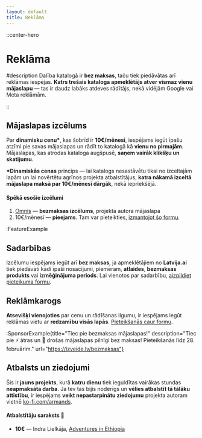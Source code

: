 ```yaml
---
layout: default
title: Reklāma
---
```


::center-hero

# Reklāma

#description
Dalība katalogā ir **bez maksas**, taču tiek piedāvātas arī reklāmas iespējas. **Katrs trešais kataloga apmeklētājs atver vismaz vienu mājaslapu** — tas ir daudz labāks atdeves rādītājs, nekā vidējām Google vai Meta reklāmām.

::

## Mājaslapas izcēlums

Par **dinamisku cenu\***, kas šobrīd ir **10€/mēnesī**, iespējams iegūt īpašu atzīmi pie savas mājaslapas un rādīt to katalogā kā **vienu no pirmajām**. Mājaslapas, kas atrodas kataloga augšpusē, **saņem vairāk klikšķu un skatījumu**.

**\*Dinamiskās cenas** princips — lai katalogs nesastāvētu tikai no izceltajām lapām un lai novērtētu agrīnos projekta atbalstītājus, **katra nākamā izceltā mājaslapa maksā par 10€/mēnesī dārgāk**, nekā iepriekšējā.

#### Spēkā esošie izcēlumi

1. [Omnis](/lapa/omnis) — **bezmaksas izcēlums**, projekta autora mājaslapa
2. 10€/mēnesī — **pieejams**. Tam var pieteikties, [izmantojot šo formu](https://form.izveide.lv/reklama-latvija-ai-ELObTU).

:FeatureExample

## Sadarbības

Izcēlumu iespējams iegūt arī **bez maksas**, ja apmeklētājiem no **Latvija.ai** tiek piedāvāti kādi īpaši nosacījumi, piemēram, **atlaides**, **bezmaksas produkts** vai **izmēģinājuma periods**. Lai vienotos par sadarbību, [aizpildiet pieteikuma formu](https://form.izveide.lv/reklama-latvija-ai-ELObTU).

## Reklāmkarogs

**Atsevišķi vienojoties** par cenu un rādīšanas ilgumu, ir iespējams iegūt reklāmas vietu ar **redzamību visās lapās**. [Pieteikšanās caur formu](https://form.izveide.lv/reklama-latvija-ai-ELObTU).

:SponsorExample{title="Tiec pie bezmaksas mājaslapas!" description="Tiec pie ⚡ ātras un 🔐 drošas mājaslapas pilnīgi bez maksas! Pieteikšanās līdz 28. februārim." url="https://izveide.lv/bezmaksas"}

## Atbalsts un ziedojumi

Šis ir **jauns projekts**, kurā **katru dienu** tiek ieguldītas vairākas stundas **neapmaksāta darba**. Ja tev tas bijis noderīgs un **vēlies atbalstīt tā tālāku attīstību**, ir iespējams **veikt nepastarpinātu ziedojumu** projekta autoram vietnē [ko-fi.com/armands](https://ko-fi.com/armands).

#### Atbalstītāju saraksts 🧡

- **10€** — Indra Lielkāja, [Adventures in Ethiopia](/lapa/adventuresinethiopia)
